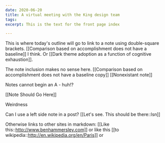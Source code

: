 ```yaml
---
date: 2020-06-20
title: A virtual meeting with the King design team
tags:
excerpt: This is the text for the front page index

---
```


This is where today's outline will go to link to a note using double-square brackets. [[Comparison based on accomplishment does not have a baseline]] I think. Or [[Dark theme adoption as a function of cognitive exhaustion]].

The note inclusion makes no sense here. 
[[Comparison based on accomplishment does not have a baseline copy]] [[Nonexistant note]]

Notes cannot begin an A - huh!?

[[Note Should Go Here]]

Weirdness

Can I use a left side note in a post? [[Let's see. This should be there::lsn]]


Otherwise links to other sites in markdown: [[Like this::http://www.benhammersley.com]] or like this [[to wikipedia::http://en.wikipedia.org/en/Paris]] or 
